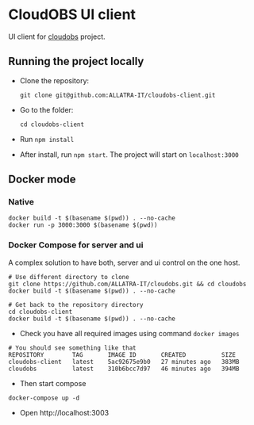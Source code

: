 # CloudOBS UI client

UI client for [cloudobs](https://github.com/ALLATRA-IT/cloudobs) project.

## Running the project locally

- Clone the repository:

  `git clone git@github.com:ALLATRA-IT/cloudobs-client.git`


- Go to the folder:

  `cd cloudobs-client`

- Run `npm install`

- After install, run `npm start`. The project will start on `localhost:3000`

## Docker mode
### Native
```
docker build -t $(basename $(pwd)) . --no-cache
docker run -p 3000:3000 $(basename $(pwd))
```

### Docker Compose for server and ui
A complex solution to have both, server and ui control on the one host.

```
# Use different directory to clone
git clone https://github.com/ALLATRA-IT/cloudobs.git && cd cloudobs
docker build -t $(basename $(pwd)) . --no-cache
```
```
# Get back to the repository directory
cd cloudobs-client
docker build -t $(basename $(pwd)) . --no-cache
```

* Check you have all required images using command `docker images`
```
# You should see something like that
REPOSITORY        TAG       IMAGE ID       CREATED          SIZE
cloudobs-client   latest    5ac92675e9b0   27 minutes ago   383MB
cloudobs          latest    310b6bcc7d97   46 minutes ago   394MB
```

* Then start compose
```
docker-compose up -d
```
* Open http://localhost:3003
